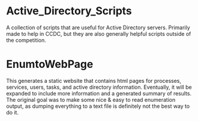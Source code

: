 # Active_Directory_Scripts
A collection of scripts that are useful for Active Directory servers. Primarily made to help in CCDC, but they are also generally helpful scripts outside of the competition.

# EnumtoWebPage
This generates a static website that contains html pages for processes, services, users, tasks, and active directory information. 
Eventually, it will be expanded to include more information and a generated summary of results. 
The original goal was to make some nice & easy to read enumeration output, as dumping everything to a text file is definitely not the best way to do it.
